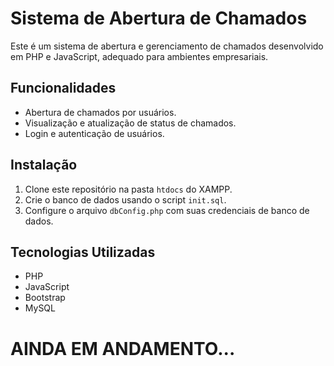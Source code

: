 # Sistema de Abertura de Chamados
Este é um sistema de abertura e gerenciamento de chamados desenvolvido em PHP e JavaScript, adequado para ambientes empresariais.

## Funcionalidades
- Abertura de chamados por usuários.
- Visualização e atualização de status de chamados.
- Login e autenticação de usuários.

## Instalação
1. Clone este repositório na pasta `htdocs` do XAMPP.
2. Crie o banco de dados usando o script `init.sql`.
3. Configure o arquivo `dbConfig.php` com suas credenciais de banco de dados.

## Tecnologias Utilizadas
- PHP
- JavaScript
- Bootstrap
- MySQL

# AINDA EM ANDAMENTO...
